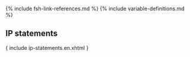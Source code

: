 {% include fsh-link-references.md %}
{% include variable-definitions.md %}
## IP statements

{ include ip-statements.en.xhtml }

